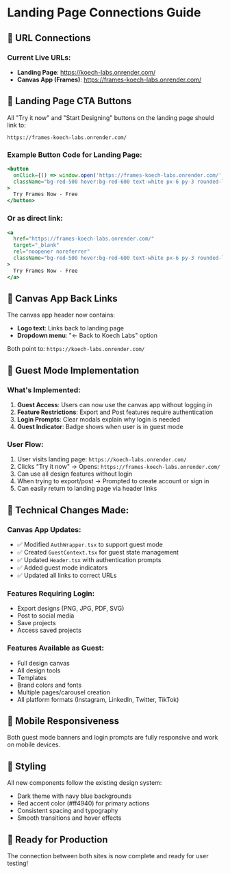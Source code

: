 # Landing Page Connections Guide

## 🔗 URL Connections

### Current Live URLs:
- **Landing Page**: https://koech-labs.onrender.com/
- **Canvas App (Frames)**: https://frames-koech-labs.onrender.com/

## 🚀 Landing Page CTA Buttons

All "Try it now" and "Start Designing" buttons on the landing page should link to:
```
https://frames-koech-labs.onrender.com/
```

### Example Button Code for Landing Page:
```jsx
<button
  onClick={() => window.open('https://frames-koech-labs.onrender.com/', '_blank')}
  className="bg-red-500 hover:bg-red-600 text-white px-6 py-3 rounded-lg font-medium"
>
  Try Frames Now - Free
</button>
```

### Or as direct link:
```jsx
<a
  href="https://frames-koech-labs.onrender.com/"
  target="_blank"
  rel="noopener noreferrer"
  className="bg-red-500 hover:bg-red-600 text-white px-6 py-3 rounded-lg font-medium inline-block text-center"
>
  Try Frames Now - Free
</a>
```

## 🎯 Canvas App Back Links

The canvas app header now contains:
- **Logo text**: Links back to landing page
- **Dropdown menu**: "← Back to Koech Labs" option

Both point to: `https://koech-labs.onrender.com/`

## 👤 Guest Mode Implementation

### What's Implemented:
1. **Guest Access**: Users can now use the canvas app without logging in
2. **Feature Restrictions**: Export and Post features require authentication
3. **Login Prompts**: Clear modals explain why login is needed
4. **Guest Indicator**: Badge shows when user is in guest mode

### User Flow:
1. User visits landing page: `https://koech-labs.onrender.com/`
2. Clicks "Try it now" → Opens: `https://frames-koech-labs.onrender.com/`
3. Can use all design features without login
4. When trying to export/post → Prompted to create account or sign in
5. Can easily return to landing page via header links

## 🔧 Technical Changes Made:

### Canvas App Updates:
- ✅ Modified `AuthWrapper.tsx` to support guest mode
- ✅ Created `GuestContext.tsx` for guest state management
- ✅ Updated `Header.tsx` with authentication prompts
- ✅ Added guest mode indicators
- ✅ Updated all links to correct URLs

### Features Requiring Login:
- Export designs (PNG, JPG, PDF, SVG)
- Post to social media
- Save projects
- Access saved projects

### Features Available as Guest:
- Full design canvas
- All design tools
- Templates
- Brand colors and fonts
- Multiple pages/carousel creation
- All platform formats (Instagram, LinkedIn, Twitter, TikTok)

## 📱 Mobile Responsiveness

Both guest mode banners and login prompts are fully responsive and work on mobile devices.

## 🎨 Styling

All new components follow the existing design system:
- Dark theme with navy blue backgrounds
- Red accent color (#ff4940) for primary actions
- Consistent spacing and typography
- Smooth transitions and hover effects

## 🚀 Ready for Production

The connection between both sites is now complete and ready for user testing! 